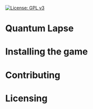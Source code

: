 <!-- Banners -->
[![License: GPL v3](https://img.shields.io/badge/License-GPLv3-blue.svg)](https://www.gnu.org/licenses/gpl-3.0)
# Quantum Lapse

# Installing the game

# Contributing

# Licensing
